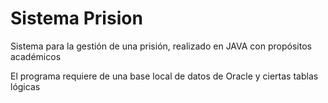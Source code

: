 # Sistema Prision
Sistema para la gestión de una prisión, realizado en JAVA con propósitos académicos

El programa requiere de una base local de datos de Oracle y ciertas tablas lógicas

